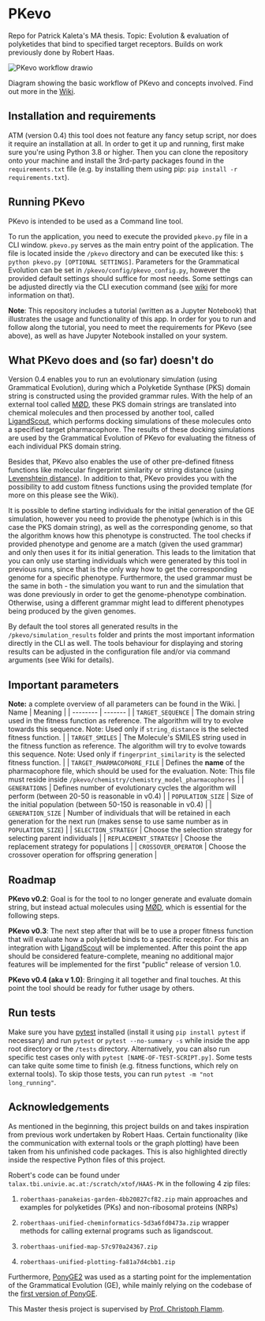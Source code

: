 # PKevo

Repo for Patrick Kaleta's MA thesis. Topic: Evolution & evaluation of polyketides
that bind to specified target receptors. Builds on work previously done by Robert Haas.

![PKevo workflow drawio](https://github.com/user-attachments/assets/5bf18582-c1b3-4590-9766-57594a5c8930)

Diagram showing the basic workflow of PKevo and concepts involved. Find out more in the [Wiki](https://github.com/p4tTt1/pkevo/wiki).


## Installation and requirements
ATM (version 0.4) this tool does not feature any fancy setup script, nor does it require an installation at all. In order to get it up and running, first make sure you're using Python 3.8 or higher. Then you can clone the repository onto your machine and install the 3rd-party packages found in the `requirements.txt` file (e.g. by installing them using pip: `pip install -r requirements.txt`).

## Running PKevo
PKevo is intended to be used as a Command line tool.

To run the application, you need to execute the provided `pkevo.py` file in a CLI window. `pkevo.py` serves as the main entry point of the application. The file is located inside the `/pkevo` directory and can be executed like this: `$ python pkevo.py [OPTIONAL SETTINGS]`. Parameters for the Grammatical Evolution can be set in `/pkevo/config/pkevo_config.py`, however the provided default settings should suffice for most needs. Some settings can be adjusted directly via the CLI execution command (see [wiki](https://github.com/p4tTt1/pkevo/wiki/03:-Execution) for more information on that).

**Note**: This repository includes a tutorial (written as a Jupyter Notebook) that illustrates the usage and functionality of this app. In order for you to run and follow along the tutorial, you need to meet the requirements for PKevo (see above), as well as have Jupyter Notebook installed on your system.

## What PKevo does and (so far) doesn't do
Version 0.4 enables you to run an evolutionary simulation (using Grammatical Evolution), during which a Polyketide Synthase (PKS) domain string is constructed using the provided grammar rules. With the help of an external tool called [MØD](https://github.com/jakobandersen/mod), these PKS domain strings are translated into chemical molecules and then processed by another tool, called [LigandScout](https://docs.inteligand.com/ligandscout/), which performs docking simulations of these molecules onto a specified target pharmacophore. The results of these docking simulations are used by the Grammatical Evolution of PKevo for evaluating the fitness of each individual PKS domain string. 

Besides that, PKevo also enables the use of other pre-defined fitness functions like molecular fingerprint similarity or string distance (using [Levenshtein distance](https://en.wikipedia.org/wiki/Levenshtein_distance)). In addition to that, PKevo provides you with the possibility to add custom fitness functions using the provided template (for more on this please see the Wiki).

It is possible to define starting individuals for the initial generation of the GE simulation, however you need to provide the phenotype (which is in this case the PKS domain string), as well as the corresponding genome, so that the algorithm knows how this phenotype is constructed. The tool checks if provided phenotype and genome are a match (given the used grammar) and only then uses it for its initial generation. This leads to the limitation that you can only use starting individuals which were generated by this tool in previous runs, since that is the only way how to get the corresponding genome for a specific phenotype. Furthermore, the used grammar must be the same in both - the simulation you want to run and the simulation that was done previously in order to get the genome-phenotype combination. Otherwise, using a different grammar might lead to different phenotypes being produced by the given genomes.

By default the tool stores all generated results in the `/pkevo/simulation_results` folder and prints the most important information directly in the CLI as well. The tools behaviour for displaying and storing results can be adjusted in the configuration file and/or via command arguments (see Wiki for details).


## Important parameters
**Note:** a complete overview of all parameters can be found in the Wiki.
| Name    | Meaning |
| -------- | ------- |
| `TARGET_SEQUENCE` | The domain string used in the fitness function as reference. The algorithm will try to evolve towards this sequence. Note: Used only if `string_distance` is the selected fitness function.    |
| `TARGET_SMILES` | The Molecule's SMILES string used in the fitness function as reference. The algorithm will try to evolve towards this sequence. Note: Used only if `fingerprint_similarity` is the selected fitness function.   |
| `TARGET_PHARMACOPHORE_FILE` | Defines the **name** of the pharmacophore file, which should be used for the evaluation. Note: This file must reside inside `/pkevo/chemistry/chemistry_model_pharmacophores` |
| `GENERATIONS`    | Defines number of evolutionary cycles the algorithm will perform (between 20-50 is reasonable in v0.4) |
| `POPULATION_SIZE`    | Size of the initial population (between 50-150 is reasonable in v0.4) |
| `GENERATION_SIZE`    | Number of individuals that will be retained in each generation for the next run (makes sense to use same number as in `POPULATION_SIZE`)  |
| `SELECTION_STRATEGY` | Choose the selection strategy for selecting parent individuals |
| `REPLACEMENT_STRATEGY` | Choose the replacement strategy for populations |
| `CROSSOVER_OPERATOR` | Choose the crossover operation for offspring generation |

## Roadmap
**PKevo v0.2**: Goal is for the tool to no longer generate and evaluate domain string, but instead actual molecules using [MØD](https://github.com/jakobandersen/mod), which is essential for the following steps.

**PKevo v0.3**: The next step after that will be to use a proper fitness function that will evaluate how a polyketide binds to a specific receptor. For this an integration with [LigandScout](https://docs.inteligand.com/ligandscout/) will be implemented. After this point the app should be considered feature-complete, meaning no additional major features will be implemented for the first "public" release of version 1.0.

**PKevo v0.4 (aka v 1.0)**: Bringing it all together and final touches. At this point the tool should be ready for futher usage by others. 

## Run tests
Make sure you have [pytest](pytest.org) installed (install it using `pip install pytest` if necessary) and run `pytest` or `pytest --no-summary -s` while inside the app root directory or the `/tests` directory. Alternatively, you can also run specific test cases only with `pytest [NAME-OF-TEST-SCRIPT.py]`. Some tests can take quite some time to finish (e.g. fitness functions, which rely on external tools). To skip those tests, you can run `pytest -m "not long_running"`.


## Acknowledgements
As mentioned in the beginning, this project builds on and takes inspiration from previous work undertaken by Robert Haas. Certain functionality (like the communication with external tools or the graph plotting) have been taken from his unfinished code packages. This is also highlighted directly inside the respective Python files of this project.

Robert's code can be found under
`talax.tbi.univie.ac.at:/scratch/xtof/HAAS-PK` in the following 4 zip
files:

1. `roberthaas-panakeias-garden-4bb20827cf82.zip` main approaches and
   examples for polyketides (PKs) and non-ribosomal proteins (NRPs)

2. `roberthaas-unified-cheminformatics-5d3a6fd0473a.zip` wrapper methods
   for calling external programs such as ligandscout.

3. `roberthaas-unified-map-57c970a24367.zip`

4. `roberthaas-unified-plotting-fa81a7d4cbb1.zip`

Furthermore, [PonyGE2](https://github.com/ponyge/PonyGE2) was used as a starting point for the implementation of the Grammatical Evolution (GE), while mainly relying on the codebase of the [first version of PonyGE](https://github.com/jmmcd/ponyge).

This Master thesis project is supervised by [Prof. Christoph Flamm](https://ufind.univie.ac.at/de/person.html?id=17324).

